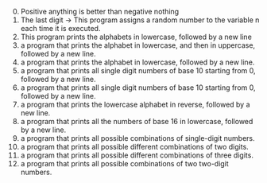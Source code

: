 0. Positive anything is better than negative nothing
1. The last digit -> This program assigns a random number to the variable n each time it is executed.
2. This program prints the alphabets in lowercase, followed by a new line
3. a program that prints the alphabet in lowercase, and then in uppercase, followed by a new line.
4. a program that prints the alphabet in lowercase, followed by a new line.
5. a program that prints all single digit numbers of base 10 starting from 0, followed by a new line.
6. a program that prints all single digit numbers of base 10 starting from 0, followed by a new line.
7. a program that prints the lowercase alphabet in reverse, followed by a new line.
8. a program that prints all the numbers of base 16 in lowercase, followed by a new line.
9. a program that prints all possible combinations of single-digit numbers.
10. a program that prints all possible different combinations of two digits.
11. a program that prints all possible different combinations of three digits.
12. a program that prints all possible combinations of two two-digit numbers. 
